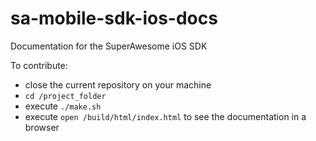 # sa-mobile-sdk-ios-docs
Documentation for the SuperAwesome iOS SDK

To contribute:
* close the current repository on your machine
* ```cd /project_folder```
* execute ```./make.sh``` 
* execute ```open /build/html/index.html``` to see the documentation in a browser
